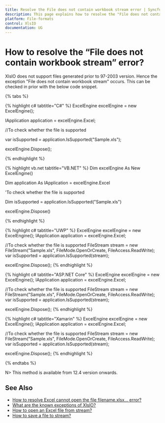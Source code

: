 ```yaml
---
title: Resolve the File does not contain workbook stream error | Syncfusion
description: This page explains how to resolve the "File does not contain workbook stream" error in Syncfusion.XlsIO.Base.dll.
platform: File-formats
control: XlsIO
documentation: UG
---
```


# How to resolve the “File does not contain workbook stream” error?

XlsIO does not support files generated prior to 97-2003 version. Hence the exception "File does not contain workbook stream" occurs. This can be checked in prior with the below code snippet. 

{% tabs %}  

{% highlight c# tabtitle="C#" %}
ExcelEngine excelEngine = new ExcelEngine();

IApplication application = excelEngine.Excel;

//To check whether the file is supported

var isSupported = application.IsSupported("Sample.xls");

excelEngine.Dispose();

{% endhighlight %}

{% highlight vb.net tabtitle="VB.NET" %}
Dim excelEngine As New ExcelEngine()

Dim application As IApplication = excelEngine.Excel

'To check whether the file is supported

Dim isSupported = application.IsSupported("Sample.xls")

excelEngine.Dispose()

{% endhighlight %}

{% highlight c# tabtitle="UWP" %}
ExcelEngine excelEngine = new ExcelEngine();
IApplication application = excelEngine.Excel;

//To check whether the file is supported
FileStream stream = new FileStream("Sample.xls", FileMode.OpenOrCreate, FileAccess.ReadWrite);
var isSupported = application.IsSupported(stream);

excelEngine.Dispose();
{% endhighlight %}

{% highlight c# tabtitle="ASP.NET Core" %}
ExcelEngine excelEngine = new ExcelEngine();
IApplication application = excelEngine.Excel;

//To check whether the file is supported
FileStream stream = new FileStream("Sample.xls", FileMode.OpenOrCreate, FileAccess.ReadWrite);
var isSupported = application.IsSupported(stream);

excelEngine.Dispose();
{% endhighlight %}

{% highlight c# tabtitle="Xamarin" %}
ExcelEngine excelEngine = new ExcelEngine();
IApplication application = excelEngine.Excel;

//To check whether the file is supported
FileStream stream = new FileStream("Sample.xls", FileMode.OpenOrCreate, FileAccess.ReadWrite);
var isSupported = application.IsSupported(stream);

excelEngine.Dispose();
{% endhighlight %}

{% endtabs %}  

N> This method is available from 12.4 version onwards.

## See Also

* [How to resolve Excel cannot open the file filename.xlsx... error?](how-to-resolve-excel-cannot-open-the-file-because-the-file-format-for-the-file-extension-is-not-valid)
* [What are the known exceptions of XlsIO?](https://help.syncfusion.com/file-formats/xlsio/known-exceptions)
* [How to open an Excel file from stream?](how-to-open-an-excel-file-from-stream)
* [How to save a file to stream?](how-to-save-a-file-to-stream)
